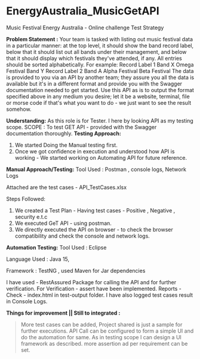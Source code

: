 # EnergyAustralia_MusicGetAPI
 Music Festival
Energy Australia - Online challenge
Test Strategy


**Problem Statement :**
Your team is tasked with listing out music festival data in a particular manner: at the top level, it should show the band record label, below that it should list out all bands under their management, and below that it should display which festivals they've attended, if any. All entries should be sorted alphabetically.
For example:
Record Label 1
Band X
Omega Festival
Band Y
Record Label 2
Band A
Alpha Festival
Beta Festival
The data is provided to you via an API by another team; they assure you all the data is available but it's in a different format and provide you with the Swagger documentation needed to get started.
Use this API as is to output the format specified above in any medium you desire; let it be a website, terminal, file or morse code if that's what you want to do - we just want to see the result somehow.

**Understanding:**
As this role is for Tester.
I here by looking API as my testing scope.
SCOPE : To test GET API - provided with the Swagger documentation thoroughly.
**Testing Approach:**
1. We started Doing the Manual testing first.
2. Once we got confidence in execution and understood how API is working - We started working on Automating API for future reference.

**Manual Approach/Testing:**
Tool Used : Postman , console logs, Network Logs

Attached are the test cases - API_TestCases.xlsx

Steps Followed:
1. We created a Test Plan - Having test cases - Positive , Negative , security e.t.c
2. We executed GeT API - using postman.
3. We directly executed the API on browser - to check the browser compatibility and check the console and network logs.


**Automation Testing:**
Tool Used : Eclipse

Language Used : Java 15, 

Framework : TestNG , used Maven for Jar dependencies 


I have used - RestAssured Package for calling the API and for further verification.
For Verification - assert have been implemented.
Reports - Check - index.html in test-output folder.
I have also logged test cases result in Console Logs.


**Things for improvement || Still to integrated :**
> More test cases can be added, Project shared is just a sample for further executions.
> API Call can be configured to form a simple UI and do the automation for same.
As in testing scope I can design a UI framework as described.
> more assertion ad per requirement can be set.
